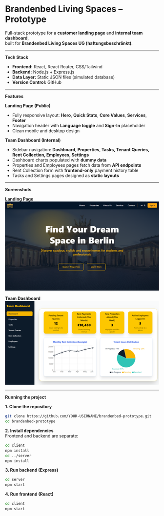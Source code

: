 # Brandenbed Living Spaces – Prototype

Full-stack prototype for a **customer landing page** and **internal team dashboard**,  
built for **Brandenbed Living Spaces UG (haftungsbeschränkt)**.

---

**Tech Stack**  
- **Frontend:** React, React Router, CSS/Tailwind  
- **Backend:** Node.js + Express.js  
- **Data Layer:** Static JSON files (simulated database)  
- **Version Control:** GitHub  

---

**Features**

**Landing Page (Public)**  
- Fully responsive layout: **Hero**, **Quick Stats**, **Core Values**, **Services**, **Footer**  
- Navigation header with **Language toggle** and **Sign-In** placeholder  
- Clean mobile and desktop design  

**Team Dashboard (Internal)**  
- Sidebar navigation: **Dashboard, Properties, Tasks, Tenant Queries, Rent Collection, Employees, Settings**  
- Dashboard charts populated with **dummy data**  
- Properties and Employees pages fetch data from **API endpoints**  
- Rent Collection form with **frontend-only** payment history table  
- Tasks and Settings pages designed as **static layouts**  

---

**Screenshots**

**Landing Page**  
![Landing Page Screenshot](https://github.com/Shital2005/BrandenBed/blob/main/Screenshot%202025-09-02%20155530.png?raw=true)

**Team Dashboard**  
![Dashboard Screenshot](https://github.com/Shital2005/BrandenBed/blob/main/Screenshot%202025-09-02%20150401.png?raw=true)

---

**Running the project**

**1. Clone the repository** 
```bash
git clone https://github.com/YOUR-USERNAME/brandenbed-prototype.git
cd brandenbed-prototype
```

**2. Install dependencies**  
Frontend and backend are separate:  
```bash
cd client
npm install
cd ../server
npm install
```
**3. Run backend (Express)**  
```bash
cd server
npm start
```
**4. Run frontend (React)**  
```bash
cd client
npm start
```



